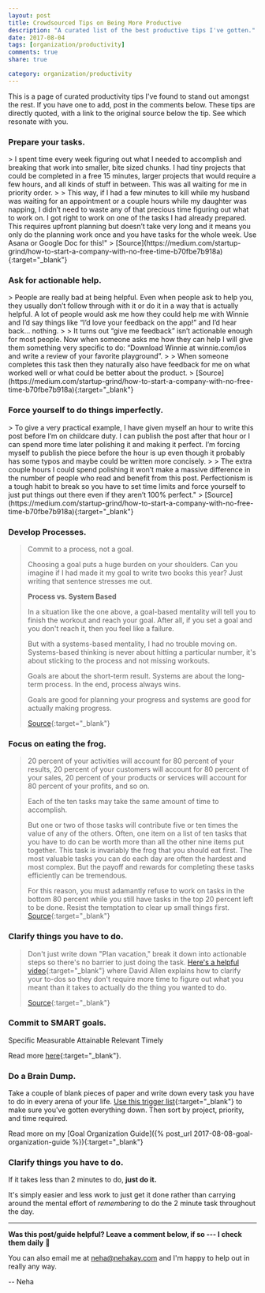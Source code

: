 ```yaml
---
layout: post
title: Crowdsourced Tips on Being More Productive
description: "A curated list of the best productive tips I've gotten."
date: 2017-08-04
tags: [organization/productivity]
comments: true
share: true

category: organization/productivity
---
```


This is a page of curated productivity tips I've found to stand out amongst the rest. If you have one to add, post in the comments below. These tips are directly quoted, with a link to the original source below the tip. See which resonate with you. 

<h3> Prepare your tasks. </h3>
> I spent time every week figuring out what I needed to accomplish and breaking that work into smaller, bite sized chunks. I had tiny projects that could be completed in a free 15 minutes, larger projects that would require a few hours, and all kinds of stuff in between. This was all waiting for me in priority order.
>
> This way, if I had a few minutes to kill while my husband was waiting for an appointment or a couple hours while my daughter was napping, I didn’t need to waste any of that precious time figuring out what to work on. I got right to work on one of the tasks I had already prepared. This requires upfront planning but doesn’t take very long and it means you only do the planning work once and you have tasks for the whole week. Use Asana or Google Doc for this!"
> [Source](https://medium.com/startup-grind/how-to-start-a-company-with-no-free-time-b70fbe7b918a){:target="_blank"}

<h3> Ask for actionable help. </h3>
> People are really bad at being helpful. Even when people ask to help you, they usually don’t follow through with it or do it in a way that is actually helpful. A lot of people would ask me how they could help me with Winnie and I’d say things like “I’d love your feedback on the app!” and I’d hear back… nothing.
> 
> It turns out “give me feedback” isn’t actionable enough for most people. Now when someone asks me how they can help I will give them something very specific to do: “Download Winnie at winnie.com/ios and write a review of your favorite playground”.
> 
> When someone completes this task then they naturally also have feedback for me on what worked well or what could be better about the product.
> [Source](https://medium.com/startup-grind/how-to-start-a-company-with-no-free-time-b70fbe7b918a){:target="_blank"}

<h3> Force yourself to do things imperfectly. </h3>
> To give a very practical example, I have given myself an hour to write this post before I’m on childcare duty. I can publish the post after that hour or I can spend more time later polishing it and making it perfect. I’m forcing myself to publish the piece before the hour is up even though it probably has some typos and maybe could be written more concisely.
> 
> The extra couple hours I could spend polishing it won’t make a massive difference in the number of people who read and benefit from this post. Perfectionism is a tough habit to break so you have to set time limits and force yourself to just put things out there even if they aren’t 100% perfect."
> [Source](https://medium.com/startup-grind/how-to-start-a-company-with-no-free-time-b70fbe7b918a){:target="_blank"}

### Develop Processes.

> Commit to a process, not a goal.
> 
> Choosing a goal puts a huge burden on your shoulders. Can you imagine if I had made it my goal to write two books this year? Just writing that sentence stresses me out.
> 
> __Process vs. System Based__
>
>In a situation like the one above, a goal-based mentality will tell you to finish the workout and reach your goal. After all, if you set a goal and you don't reach it, then you feel like a failure.
>
>But with a systems-based mentality, I had no trouble moving on. Systems-based thinking is never about hitting a particular number, it's about sticking to the process and not missing workouts.
>
>Goals are about the short-term result. Systems are about the long-term process. In the end, process always wins.
>
>Goals are good for planning your progress and systems are good for actually making progress.
> 
>[Source](http://jamesclear.com/goals-systems){:target="_blank"}

### Focus on eating the frog.

> 20 percent of your activities will account for 80 percent of your results, 20 percent of your customers will account for 80 percent of your sales, 20 percent of your products or services will account for 80 percent of your profits, and so on.
>
> Each of the ten tasks may take the same amount of time to accomplish. 
> 
> But one or two of those tasks will contribute five or ten times the value of any of the others. Often, one item on a list of ten tasks that you have to do can be worth more than all the other nine items put together. 
> This task is invariably the frog that you should eat first. The most valuable tasks you can do each day are often the hardest and most complex. But the payoff and rewards for completing these tasks efficiently can be tremendous. 
> 
> For this reason, you must adamantly refuse to work on tasks in the bottom 80 percent while you still have tasks in the top 20 percent left to be done. Resist the temptation to clear up small things first.
> [Source](https://www.amazon.com/gp/product/162656941X/ref=as_li_tl?ie=UTF8&camp=1789&creative=9325&creativeASIN=162656941X&linkCode=as2&tag=amazon05b3-20&linkId=f80bc8b0ccbed67ea4f2dcb3c3d2e202){:target="_blank"}

### Clarify things you have to do.

> Don't just write down "Plan vacation," break it down into actionable steps so there's no barrier to just doing the task. [Here's a helpful video](https://lifehacker.com/5986867/david-allen-explains-how-to-master-your-to-do-list){:target="_blank"} where David Allen explains how to clarify your to-dos so they don't require more time to figure out what you meant than it takes to actually do the thing you wanted to do.
> 
> [Source](https://lifehacker.com/productivity-101-a-primer-to-the-getting-things-done-1551880955){:target="_blank"}

### Commit to SMART goals. 

Specific
Measurable
Attainable
Relevant
Timely

Read more [here](https://www.heflo.com/blog/business-management/examples-of-smart-business-goals/){:target="_blank"}.

### Do a Brain Dump.

Take a couple of blank pieces of paper and write down every task you have to do in every arena of your life. [Use this trigger list](http://gettingthingsdone.com/wp-content/uploads/2014/10/Mind_Sweep_Trigger_List.pdf){:target="_blank"} to make sure you've gotten everything down. Then sort by project, priority, and time required. 

Read more on my [Goal Organization Guide]({% post_url 2017-08-08-goal-organization-guide %}){:target="_blank"}

### Clarify things you have to do.

If it takes less than 2 minutes to do, __just do it.__

It's simply easier and less work to just get it done rather than carrying around the mental effort of _remembering_ to do the 2 minute task throughout the day. 

------

__Was this post/guide helpful? Leave a comment below, if so --- I check them daily__ 🙂 

You can also email me at [neha@nehakay.com](mailto:neha@nehakay.com) and I'm happy to help out in really any way. 

-- Neha